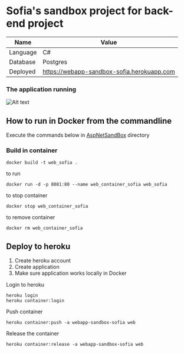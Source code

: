﻿# Sofia's sandbox project for back-end project

Name | Value
--- | ---
Language | C#
Database | Postgres
Deployed | https://webapp-sandbox-sofia.herokuapp.com

### The application running
![Alt text](../../app-screenshot.png?raw=true "Application running")

## How to run in Docker from the commandline

Execute the commands below in [AspNetSandBox](AspNetSandBox) directory

### Build in container
```
docker build -t web_sofia .
```

to run

```
docker run -d -p 8081:80 --name web_container_sofia web_sofia
```

to stop container
```
docker stop web_container_sofia
```

to remove container
```
docker rm web_container_sofia
```

## Deploy to heroku

1. Create heroku account
2. Create application
3. Make sure application works locally in Docker


Login to heroku
```
heroku login
heroku container:login
```

Push container
```
heroku container:push -a webapp-sandbox-sofia web
```

Release the container
```
heroku container:release -a webapp-sandbox-sofia web
```